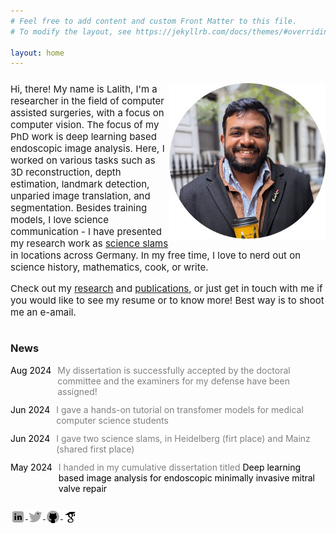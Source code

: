 ```yaml
---
# Feel free to add content and custom Front Matter to this file.
# To modify the layout, see https://jekyllrb.com/docs/themes/#overriding-theme-defaults

layout: home
---
```


<div style="overflow: hidden;">
  <img src="/assets/lalith-potrait-circular.jpg" alt="Alt text" style="float: right; width: 250px; margin-top: 10px;">
  <p style="font-size: 15px; margin-top: 10px">
    Hi, there! My name is Lalith, I'm a researcher in the field of computer assisted surgeries, with a focus on computer vision. 
    The focus of my PhD work is deep learning based endoscopic image analysis. Here, I worked on various tasks such as 3D reconstruction, depth estimation, landmark detection, unparied image translation, and segmentation. Besides training models, I love science communication - I have presented my research work as <a target="_blank" href="/talks/">science slams</a> in locations across Germany. In my free time, I love to nerd out on science history, mathematics, cook, or write. </p>
    <div style="margin-bottom: 12px;"></div>
  <p style="font-size: 15px; margin-top: 10px">Check out my <a target="_blank" href="/research/">research</a> and <a target="_blank" href="/pubs/">publications</a>, or just get in touch with me if you would like to see my resume or to know more! Best way is to shoot me an e-amail. 
  </p>
</div>

### News

 <div style="display: flex; font-size: 14px;">
  <span style="white-space: nowrap; margin-right: 10px; color: black;">Aug 2024</span>
  <div style="flex-grow: 1;">
    <span style="color: #808080;"> My dissertation is successfully accepted by the doctoral committee and the examiners for my defense have been assigned! </span>
  </div>
 </div>
<div style="margin-bottom: 12px;"></div>

 <div style="display: flex; font-size: 14px;">
  <span style="white-space: nowrap; margin-right: 10px; color: black;">Jun 2024</span>
  <div style="flex-grow: 1;">
    <span style="color: #808080;"> I gave a hands-on tutorial on transfomer models for medical computer science students </span>
  </div>
 </div>
<div style="margin-bottom: 12px;"></div>

 <div style="display: flex; font-size: 14px;">
  <span style="white-space: nowrap; margin-right: 10px; color: black;">Jun 2024</span>
  <div style="flex-grow: 1;">
    <span style="color: #808080;"> I gave two science slams, in Heidelberg (firt place) and Mainz (shared first place) </span>
  </div>
 </div>
<div style="margin-bottom: 12px;"></div>

 <div style="display: flex; font-size: 14px;">
  <span style="white-space: nowrap; margin-right: 10px; color: black;">May 2024</span>
  <div style="flex-grow: 1;">
    <span style="color: #808080;"> I handed in my cumulative dissertation titled <span style="color: black;">Deep learning based image analysis for endoscopic minimally invasive mitral valve repair</span> </span>
  </div>
 </div>
<div style="margin-bottom: 25px;"></div>

<div style="margin-bottom: 25px;"></div>

<a href="https://www.linkedin.com/in/lalithnag/" target="_blank">
<img src="/assets/icons8-linkedin-24.png" alt="LinkedIn" style="width: 24px; height: 24px; vertical-align: middle;">
</a> 
<a href="https://x.com/onyourseat" target="_blank">
<img src="/assets/icons8-twitter-24.png" alt="Twitter" style="width: 24px; height: 24px; vertical-align: middle;">
</a>
<a href="https://github.com/lalithnag" target="_blank">
<img src="/assets/icons8-github-24.png" alt="Github" style="width: 24px; height: 24px; vertical-align: middle;">
</a>
<a href="https://scholar.google.com/citations?hl=en&user=bdLgSAgAAAAJ&scilu=&scisig=ANI4uE0AAAAAZsDJsV5LhxdZ4Nn1sc5rzTXhTyc&gmla=AC6lMd-O5fQvrmRRJkS2sKL_vLX_zEk80gZiRtiDRNE0mi2fUEYRxsLYM6K6lt8NihQg5ttVXYE_TSWYnC1D5PCAh2RuUSJP9QQ0WsDi6Ho&sciund=3223323255075413780" target="_blank">
<img src="/assets/icons8-google-scholar-24.png" alt="Google Schola" style="width: 24px; height: 24px; vertical-align: middle;">
</a>